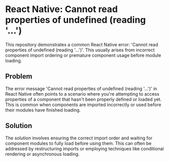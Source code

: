 # React Native: Cannot read properties of undefined (reading '...')

This repository demonstrates a common React Native error: 'Cannot read properties of undefined (reading '...')'.  This usually arises from incorrect component import ordering or premature component usage before module loading.

## Problem

The error message 'Cannot read properties of undefined (reading '...')' in React Native often points to a scenario where you're attempting to access properties of a component that hasn't been properly defined or loaded yet. This is common when components are imported incorrectly or used before their modules have finished loading.

## Solution

The solution involves ensuring the correct import order and waiting for component modules to fully load before using them.  This can often be addressed by restructuring imports or employing techniques like conditional rendering or asynchronous loading.